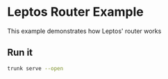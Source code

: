 # Leptos Router Example

This example demonstrates how Leptos' router works

## Run it
```bash
trunk serve --open
```
